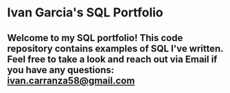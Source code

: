 # Ivan Garcia's SQL Portfolio

## Welcome to my SQL portfolio! This code repository contains examples of SQL I've written. Feel free to take a look and reach out via Email if you have any questions: ivan.carranza58@gmail.com
